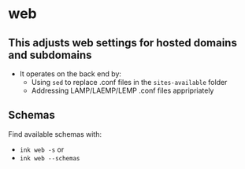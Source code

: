 # web

## This adjusts web settings for hosted domains and subdomains
- It operates on the back end by:
  - Using `sed` to replace .conf files in the `sites-available` folder
  - Addressing LAMP/LAEMP/LEMP .conf files appripriately

## Schemas
Find available schemas with:
- `ink web -s` or
- `ink web --schemas`
